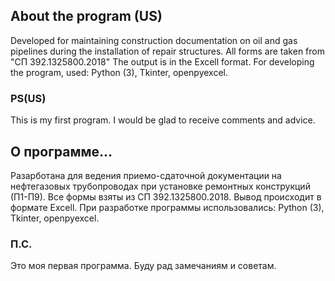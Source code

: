 ## About the program (US)

Developed for maintaining construction documentation on oil and gas pipelines during the installation of repair structures. 
All forms are taken from "СП 392.1325800.2018"
The output is in the Excell format.
For developing the program, used: Python (3), Tkinter, openpyexcel.

### PS(US)

This is my first program. 
I would be glad to receive comments and advice.


## О программе...

Разарботана для ведения приемо-сдаточной документации на нефтегазовых трубопроводах при установке ремонтных конструкций (П1-П9).
Все формы взяты из СП 392.1325800.2018.
Вывод происходит в формате Excell.
При разработке программы использовались: Python (3), Tkinter, openpyexcel.

### П.С.
Это моя первая программа. 
Буду рад замечаниям и советам.
